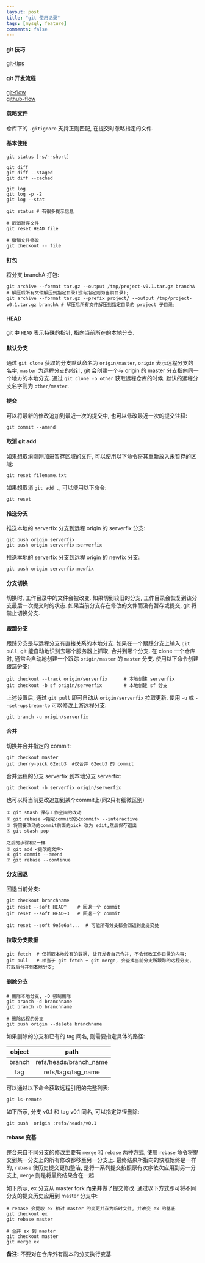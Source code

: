 ```yaml
---
layout: post
title: "git 使用记录"
tags: [mysql, feature]
comments: false
---
```


#### git 技巧

[git-tips](https://github.com/521xueweihan/git-tips)  

#### git 开发流程

[git-flow](https://github.com/nvie/gitflow)  
[github-flow](https://guides.github.com/introduction/flow/)  

#### 忽略文件

仓库下的 `.gitignore` 支持正则匹配, 在提交时忽略指定的文件.

#### 基本使用
```
git status [-s/--short]

git diff
git diff --staged
git diff --cached

git log
git log -p -2
git log --stat

git status # 有很多提示信息

# 取消暂存文件
git reset HEAD file

# 撤销文件修改
git checkout -- file
```

#### 打包

将分支 branchA 打包:
```
git archive --format tar.gz --output /tmp/project-v0.1.tar.gz branchA                   # 解压后所有文件解压到指定目录(没有指定则为当前目录);
git archive --format tar.gz --prefix project/ --output /tmp/project-v0.1.tar.gz branchA # 解压后所有文件解压到指定目录的 project 子目录;
```

#### HEAD

git 中 `HEAD` 表示特殊的指针, 指向当前所在的本地分支.

#### 默认分支

通过 `git clone` 获取的分支默认命名为 `origin/master`, `origin` 表示远程分支的名字, `master` 为远程分支的指针, git 会创建一个与 origin 的 master 分支指向同一个地方的本地分支. 通过 `git clone -o other` 获取远程仓库的时候, 默认的远程分支名字则为 `other/master`.

#### 提交

可以将最新的修改追加到最近一次的提交中, 也可以修改最近一次的提交注释:
```
git commit --amend
```

#### 取消 git add <file>

如果想取消刚刚加进暂存区域的文件, 可以使用以下命令将其重新放入未暂存的区域:
```
git reset filename.txt
```

如果想取消 `git add .`, 可以使用以下命令:
```
git reset
```

#### 推送分支

推送本地的 serverfix 分支到远程 origin 的 serverfix 分支:
```
git push origin serverfix
git push origin serverfix:serverfix
```
推送本地的 serverfix 分支到远程 origin 的 newfix 分支:
```
git push origin serverfix:newfix
```
#### 分支切换

切换时, 工作目录中的文件会被改变. 如果切到较旧的分支, 工作目录会恢复到该分支最后一次提交时的状态. 如果当前分支存在修改的文件而没有暂存或提交, git 将禁止切换分支.

#### 跟踪分支

跟踪分支是与远程分支有直接关系的本地分支. 如果在一个跟踪分支上输入 `git pull`, git 能自动地识别去哪个服务器上抓取, 合并到哪个分支. 在 clone 一个仓库时, 通常会自动地创建一个跟踪 `origin/master` 的 `master` 分支. 使用以下命令创建跟踪分支:
```
git checkout --track origin/serverfix      # 本地创建 serverfix
git checkout -b sf origin/serverfix        # 本地创建 sf 分支
```
上述设置后, 通过 `git pull` 即可自动从 `origin/serverfix` 拉取更新. 使用 `-u` 或 `--set-upstream-to` 可以修改上游远程分支:
```
git branch -u origin/serverfix
```

#### 合并

切换并合并指定的 commit:
```
git checkout master
git cherry-pick 62ecb3  #仅合并 62ecb3 的 commit
```

合并远程的分支 serverfix 到本地分支 serverfix:
```
git checkout -b serverfix origin/serverfix
```

也可以将当前更改追加到某个commit上(同2只有细微区别)
```
① git stash 保存工作空间的改动
② git rebase <指定commit的父commit> --interactive
③ 将需要改动的commit前面的pick 改为 edit,然后保存退出
④ git stash pop

之后的步骤和2一样　　
⑤ git add <更改的文件> 
⑥ git commit --amend 
⑦ git rebase --continue 
```

#### 分支回退

回退当前分支:
```
git checkout branchname
git reset --soft HEAD^    # 回退一个 commit
git reset --soft HEAD~3   # 回退三个 commit

git reset --soft 9e5e6a4...  # 可能所有分支都会回退到此提交处
```

#### 拉取分支数据

```
git fetch  # 仅抓取本地没有的数据, 让开发者自己合并, 不会修改工作目录的内容;
git pull   # 相当于 git fetch + git merge, 会查找当前分支所跟踪的远程分支, 拉取后合并到本地分支;
```

#### 删除分支

```
# 删除本地分支, -D 强制删除
git branch -d branchname
git branch -D branchname

# 删除远程的分支
git push origin --delete branchname
```

如果删除的分支和已有的 tag 同名, 则需要指定具体的路径:

| object | path |
| :-: | :-: |
| branch | refs/heads/branch_name |
| tag | refs/tags/tag_name |

可以通过以下命令获取远程引用的完整列表:
```
git ls-remote
```

如下所示, 分支 v0.1 和 tag v0.1 同名, 可以指定路径删除:

```
git push  origin :refs/heads/v0.1
```

#### rebase 变基

整合来自不同分支的修改主要有 `merge` 和 `rebase` 两种方式, 使用 `rebase` 命令将提交到某一分支上的所有修改都移至另一分支上. 最终结果所指向的快照始终是一样的, `rebase` 使历史提交更加整洁, 是将一系列提交按照原有次序依次应用到另一分支上, `merge` 则是将最终结果合在一起. 

如下所示, ex 分支从 master fork 而来并做了提交修改. 通过以下方式即可将不同分支的提交历史应用到 master 分支中:
```
# rebase 会提取 ex 相对 master 的变更并存为临时文件, 并改变 ex 的基底 
git checkout ex
git rebase master

# 合并 ex 到 master
git checkout master
git merge ex
```

**备注:** 不要对在仓库外有副本的分支执行变基.
